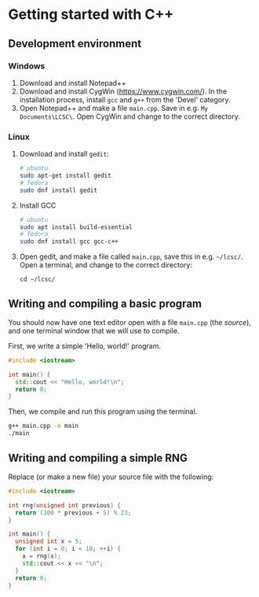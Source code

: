 # Getting started with C++<a id="sec-1"></a>

## Development environment<a id="sec-1-1"></a>

### Windows<a id="sec-1-1-1"></a>

1.  Download and install Notepad++
2.  Download and install CygWin (https://www.cygwin.com/). In the installation process, install `gcc` and `g++` from the 'Devel' category.
3.  Open Notepad++ and make a file `main.cpp`. Save in e.g. `My Documents\LCSC\`. Open CygWin and change to the correct directory.

### Linux<a id="sec-1-1-2"></a>

1.  Download and install `gedit`:
    
    ```bash
    # ubuntu
    sudo apt-get install gedit
    # fedora
    sudo dnf install gedit
    ```
2.  Install GCC
    
    ```bash
    # ubuntu
    sudo apt install build-essential
    # fedora
    sudo dnf install gcc gcc-c++
    ```
3.  Open gedit, and make a file called `main.cpp`, save this in e.g. `~/lcsc/`. Open a terminal, and change to the correct directory:
    
    ```
    cd ~/lcsc/
    ```

## Writing and compiling a basic program<a id="sec-1-2"></a>

You should now have one text editor open with a file `main.cpp` (the *source*), and one terminal window that we will use to compile.

First, we write a simple 'Hello, world!' program.

```cpp
#include <iostream>

int main() {
  std::cout << "Hello, world!\n";
  return 0;
}
```

Then, we compile and run this program using the terminal.

```bash
g++ main.cpp -o main
./main
```

## Writing and compiling a simple RNG<a id="sec-1-3"></a>

Replace (or make a new file) your source file with the following:

```cpp
#include <iostream>

int rng(unsigned int previous) {
  return (100 * previous + 5) % 23;
}

int main() {
  unsigned int x = 5;
  for (int i = 0; i < 10; ++i) {
    x = rng(x);
    std::cout << x << "\n";
  }
  return 0;
}
```
